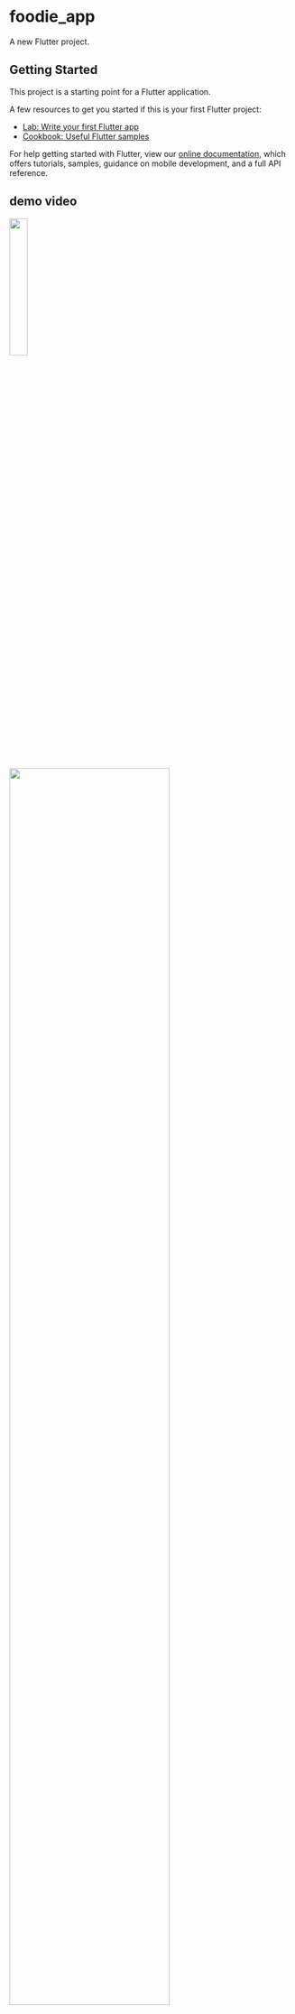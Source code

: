 # foodie_app

A new Flutter project.

## Getting Started

This project is a starting point for a Flutter application.

A few resources to get you started if this is your first Flutter project:

- [Lab: Write your first Flutter app](https://flutter.dev/docs/get-started/codelab)
- [Cookbook: Useful Flutter samples](https://flutter.dev/docs/cookbook)

For help getting started with Flutter, view our
[online documentation](https://flutter.dev/docs), which offers tutorials,
samples, guidance on mobile development, and a full API reference.

## demo video
<div>
  <img src="https://github.com/bibishan-pandey/foodie_recipe/blob/master/assets/demos/FoodiesRecipe.gif" width="25%" height="25%">
  <img src="https://github.com/bibishan-pandey/foodie_recipe/blob/master/assets/demos/FoodiesRecipeTheme.gif" width="75%" height="75%">
</div>
